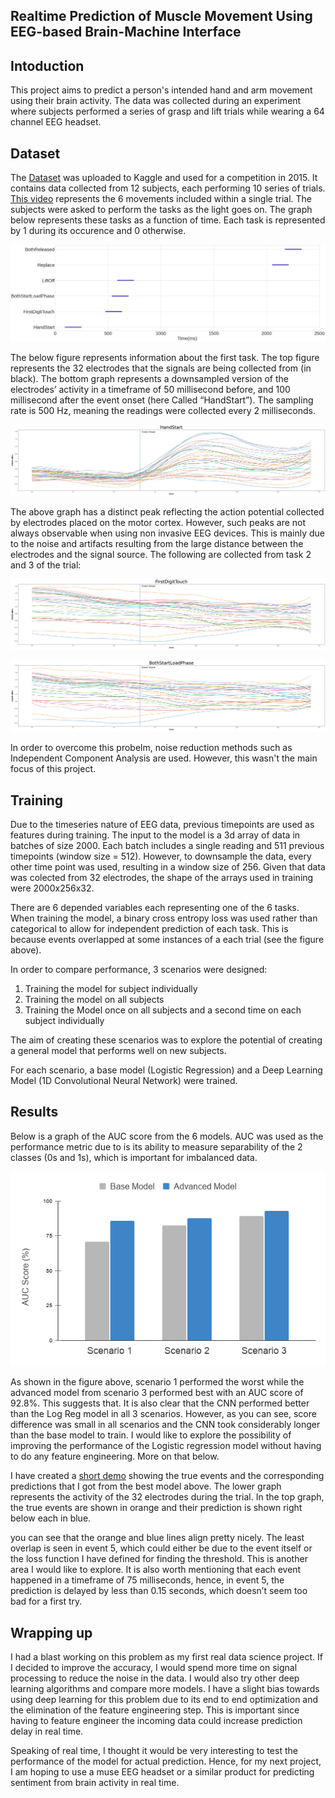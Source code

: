 ## Realtime Prediction of Muscle Movement Using EEG-based Brain-Machine Interface

## Intoduction

This project aims to predict a person's intended hand and arm movement using their brain activity. The data was collected during an experiment where subjects performed a series of grasp and lift trials while wearing a 64 channel EEG headset. 

## Dataset

The [Dataset](https://www.kaggle.com/c/grasp-and-lift-eeg-detection) was uploaded to Kaggle and used for a competition in 2015. It contains data collected from 12 subjects, each performing 10 series of trials. [This video](https://youtu.be/XmgohaEAdjg) represents the 6 movements included within a single trial. The subjects were asked to perform the tasks as the light goes on. The graph below represents these tasks as a function of time. Each task is represented by 1 during its occurence and 0 otherwise.

![alt text](https://github.com/Atlaskz/Bionic-AI-Predicting-Grasp-and-Lift-Motions/blob/main/Images/motions.png?style=centerme)

The below figure represents information about the first task. The top figure represents the 32 electrodes that the signals are being collected from (in black). The bottom graph represents a downsampled version of the electrodes’ activity in a timeframe of 50 millisecond before, and 100 millisecond after the event onset (here Called “HandStart”). The sampling rate is 500 Hz, meaning the readings were collected every 2 milliseconds. 

![alt text](https://github.com/Atlaskz/Bionic-AI-Predicting-Grasp-and-Lift-Motions/blob/main/Images/e1.png?style=centerme)


The above graph has a distinct peak reflecting the action potential collected by electrodes placed on the motor cortex. However, such peaks are not always observable when using non invasive EEG devices. This is mainly due to the noise and artifacts resulting from the large distance between the electrodes and the signal source. The following are collected from task 2 and 3 of the trial:


![alt text](https://github.com/Atlaskz/Bionic-AI-Predicting-Grasp-and-Lift-Motions/blob/main/Images/e2.png?style=centerme)

![alt text](https://github.com/Atlaskz/Bionic-AI-Predicting-Grasp-and-Lift-Motions/blob/main/Images/e3.png?style=centerme)

In order to overcome this probelm, noise reduction methods such as Independent Component Analysis are used. However, this wasn't the main focus of this project.

## Training

Due to the timeseries nature of EEG data, previous timepoints are used as features during training. The input to the model is a 3d array of data in batches of size 2000. Each batch includes a single reading and 511 previous timepoints (window size = 512). However, to downsample the data, every other time point was used, resulting in a window size of 256. Given that data was colected from 32 electrodes, the shape of the arrays used in training were 2000x256x32.

There are 6 depended variables each representing one of the 6 tasks. When training the model, a binary cross entropy loss was used rather than categorical to allow for independent prediction of each task. This is because events overlapped at some instances of a each trial (see the figure above).

In order to compare performance, 3 scenarios were designed: 

1. Training the model for subject individually
2. Training the model on all subjects 
3. Training the Model once on all subjects and a second time on each subject individually

The aim of creating these scenarios was to explore the potential of creating a general model that performs well on new subjects.

For each scenario, a base model (Logistic Regression) and a Deep Learning Model (1D Convolutional Neural Network) were trained.

## Results

Below is a graph of the AUC score from the 6 models. AUC was used as the performance metric due to is its ability to measure separability of the 2 classes (0s and 1s), which is important for imbalanced data.

<p align="center">
  <img src="https://github.com/Atlaskz/Bionic-AI-Predicting-Grasp-and-Lift-Motions/blob/main/Images/results.png">
</p>

As shown in the figure above, scenario 1 performed the worst while the advanced model from scenario 3 performed best with an AUC score of 92.8%. This suggests that. It is also clear that the CNN performed better than the Log Reg model in all 3 scenarios. However, as you can see, score difference was small in all scenarios and the CNN took considerably longer than the base model to train. I would like to explore the possibility of improving the performance of the Logistic regression model without having to do any feature engineering. More on that below.

I have created a [short demo](https://youtu.be/HbB8mPIOpm0) showing the true events and the corresponding predictions that I got from the best model above. The lower graph represents the activity of the 32 electrodes during the trial. In the top graph, the true events are shown in orange and their prediction is shown right below each in blue. 

 you can see that the orange and blue lines align pretty nicely. The least overlap is seen in event 5, which could either be due to the event itself or the loss function I have defined for finding the threshold. This is another area I would like to explore. It is also worth mentioning that each event happened in a timeframe of 75 milliseconds, hence, in event 5, the prediction is delayed by less than 0.15 seconds, which doesn’t seem too bad for a first try.


## Wrapping up

I had a blast working on this problem as my first real data science project. If I decided to improve the accuracy, I would spend more time on signal processing to reduce the noise in the data. I would also try other deep learning algorithms and compare more models. I have a slight bias towards using deep learning for this problem due to its end to end optimization and the elimination of the feature engineering step. This is important since having to feature engineer the incoming data could increase prediction delay in real time. 

Speaking of real time, I thought it would be very interesting to test the performance of the model for actual prediction. Hence, for my next project, I am hoping to use a muse EEG headset or a similar product for predicting sentiment from brain activity in real time.

